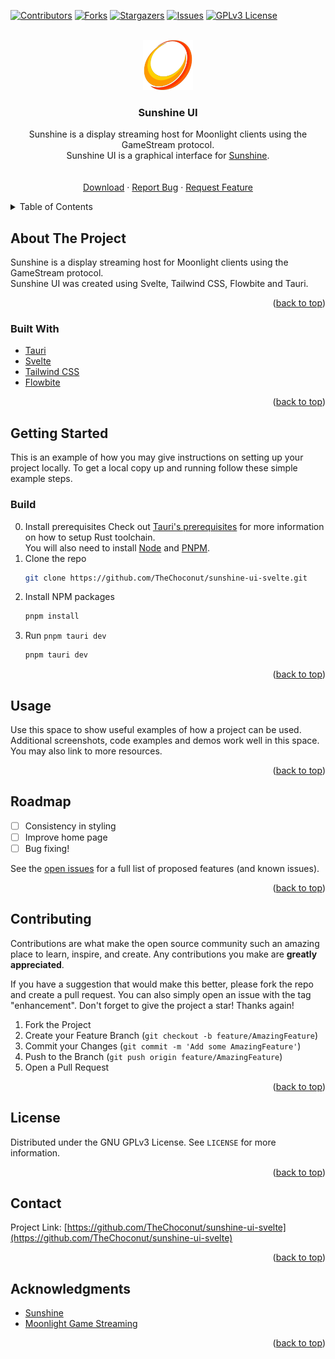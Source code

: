<div id="top"></div>

<!-- PROJECT SHIELDS -->
[![Contributors][contributors-shield]][contributors-url]
[![Forks][forks-shield]][forks-url]
[![Stargazers][stars-shield]][stars-url]
[![Issues][issues-shield]][issues-url]
[![GPLv3 License][license-shield]][license-url]



<!-- PROJECT LOGO -->
<br />
<div align="center">
  <a href="https://github.com/TheChoconut/sunshine-ui-svelte">
    <img src="static/sunshine.png" alt="Logo" width="80" height="80">
  </a>

<h3 align="center">Sunshine UI</h3>

  <p align="center">
    Sunshine is a display streaming host for Moonlight clients using the GameStream protocol.<br>
    Sunshine UI is a graphical interface for <a href="https://github.com/SunshineStream/Sunshine">Sunshine</a>. <br />
    <br />
    <br />
    <a href="https://github.com/TheChoconut/sunshine-ui-svelte/releases">Download</a>
    ·
    <a href="https://github.com/TheChoconut/sunshine-ui-svelte/issues">Report Bug</a>
    ·
    <a href="https://github.com/TheChoconut/sunshine-ui-svelte/issues">Request Feature</a>
  </p>
</div>



<!-- TABLE OF CONTENTS -->
<details>
  <summary>Table of Contents</summary>
  <ol>
    <li>
      <a href="#about-the-project">About The Project</a>
      <ul>
        <li><a href="#built-with">Built With</a></li>
      </ul>
    </li>
    <li>
      <a href="#getting-started">Getting Started</a>
      <ul>
        <li><a href="#prerequisites">Prerequisites</a></li>
        <li><a href="#installation">Installation</a></li>
      </ul>
    </li>
    <li><a href="#usage">Usage</a></li>
    <li><a href="#roadmap">Roadmap</a></li>
    <li><a href="#contributing">Contributing</a></li>
    <li><a href="#license">License</a></li>
    <li><a href="#contact">Contact</a></li>
    <li><a href="#acknowledgments">Acknowledgments</a></li>
  </ol>
</details>



<!-- ABOUT THE PROJECT -->
## About The Project

Sunshine is a display streaming host for Moonlight clients using the GameStream protocol.<br>
Sunshine UI was created using Svelte, Tailwind CSS, Flowbite and Tauri.

<p align="right">(<a href="#top">back to top</a>)</p>



### Built With

* [Tauri](https://tauri.app/)
* [Svelte](https://svelte.dev/)
* [Tailwind CSS](https://tailwindcss.com)
* [Flowbite](https://flowbite.com/)

<p align="right">(<a href="#top">back to top</a>)</p>



<!-- GETTING STARTED -->
## Getting Started

This is an example of how you may give instructions on setting up your project locally.
To get a local copy up and running follow these simple example steps.

### Build
0. Install prerequisites
  Check out [Tauri's prerequisites](https://tauri.app/v1/guides/getting-started/prerequisites) for more information on how to setup Rust toolchain. <br />
  You will also need to install [Node](https://nodejs.org/) and [PNPM](https://pnpm.io/).
1. Clone the repo
   ```sh
   git clone https://github.com/TheChoconut/sunshine-ui-svelte.git
   ```
2. Install NPM packages
   ```sh
   pnpm install
   ```
3. Run `pnpm tauri dev`
   ```sh
   pnpm tauri dev
   ```

<p align="right">(<a href="#top">back to top</a>)</p>



<!-- USAGE EXAMPLES -->
## Usage

Use this space to show useful examples of how a project can be used. Additional screenshots, code examples and demos work well in this space. You may also link to more resources.

<p align="right">(<a href="#top">back to top</a>)</p>



<!-- ROADMAP -->
## Roadmap

- [ ] Consistency in styling
- [ ] Improve home page
- [ ] Bug fixing!

See the [open issues](https://github.com/TheChoconut/sunshine-ui-svelte/issues) for a full list of proposed features (and known issues).

<p align="right">(<a href="#top">back to top</a>)</p>



<!-- CONTRIBUTING -->
## Contributing

Contributions are what make the open source community such an amazing place to learn, inspire, and create. Any contributions you make are **greatly appreciated**.

If you have a suggestion that would make this better, please fork the repo and create a pull request. You can also simply open an issue with the tag "enhancement".
Don't forget to give the project a star! Thanks again!

1. Fork the Project
2. Create your Feature Branch (`git checkout -b feature/AmazingFeature`)
3. Commit your Changes (`git commit -m 'Add some AmazingFeature'`)
4. Push to the Branch (`git push origin feature/AmazingFeature`)
5. Open a Pull Request

<p align="right">(<a href="#top">back to top</a>)</p>



<!-- LICENSE -->
## License

Distributed under the GNU GPLv3 License. See `LICENSE` for more information.

<p align="right">(<a href="#top">back to top</a>)</p>



<!-- CONTACT -->
## Contact

Project Link: [https://github.com/TheChoconut/sunshine-ui-svelte](https://github.com/TheChoconut/sunshine-ui-svelte)

<p align="right">(<a href="#top">back to top</a>)</p>



<!-- ACKNOWLEDGMENTS -->
## Acknowledgments

* [Sunshine](https://github.com/SunshineStream/Sunshine)
* [Moonlight Game Streaming](https://moonlight-stream.org/)

<p align="right">(<a href="#top">back to top</a>)</p>



<!-- MARKDOWN LINKS & IMAGES -->
<!-- https://www.markdownguide.org/basic-syntax/#reference-style-links -->
[contributors-shield]: https://img.shields.io/github/contributors/TheChoconut/sunshine-ui-svelte.svg?style=for-the-badge
[contributors-url]: https://github.com/TheChoconut/sunshine-ui-svelte/graphs/contributors
[forks-shield]: https://img.shields.io/github/forks/TheChoconut/sunshine-ui-svelte.svg?style=for-the-badge
[forks-url]: https://github.com/TheChoconut/sunshine-ui-svelte/network/members
[stars-shield]: https://img.shields.io/github/stars/TheChoconut/sunshine-ui-svelte.svg?style=for-the-badge
[stars-url]: https://github.com/TheChoconut/sunshine-ui-svelte/stargazers
[issues-shield]: https://img.shields.io/github/issues/TheChoconut/sunshine-ui-svelte.svg?style=for-the-badge
[issues-url]: https://github.com/TheChoconut/sunshine-ui-svelte/issues
[license-shield]: https://img.shields.io/github/license/TheChoconut/sunshine-ui-svelte.svg?style=for-the-badge
[license-url]: https://github.com/TheChoconut/sunshine-ui-svelte/blob/master/LICENSE
